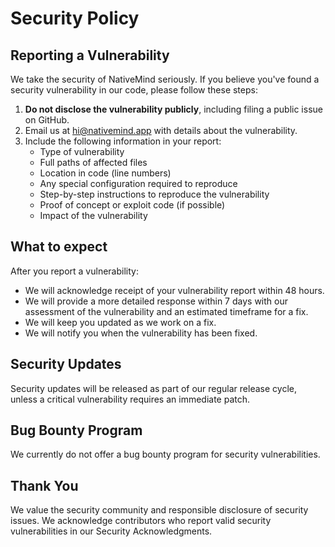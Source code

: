 # Security Policy

## Reporting a Vulnerability

We take the security of NativeMind seriously. If you believe you've found a security vulnerability in our code, please follow these steps:

1. **Do not disclose the vulnerability publicly**, including filing a public issue on GitHub.
2. Email us at [hi@nativemind.app](mailto:hi@nativemind.app) with details about the vulnerability.
3. Include the following information in your report:
   - Type of vulnerability
   - Full paths of affected files
   - Location in code (line numbers)
   - Any special configuration required to reproduce
   - Step-by-step instructions to reproduce the vulnerability
   - Proof of concept or exploit code (if possible)
   - Impact of the vulnerability

## What to expect

After you report a vulnerability:

- We will acknowledge receipt of your vulnerability report within 48 hours.
- We will provide a more detailed response within 7 days with our assessment of the vulnerability and an estimated timeframe for a fix.
- We will keep you updated as we work on a fix.
- We will notify you when the vulnerability has been fixed.

## Security Updates

Security updates will be released as part of our regular release cycle, unless a critical vulnerability requires an immediate patch.

## Bug Bounty Program

We currently do not offer a bug bounty program for security vulnerabilities.

## Thank You

We value the security community and responsible disclosure of security issues. We acknowledge contributors who report valid security vulnerabilities in our Security Acknowledgments.
